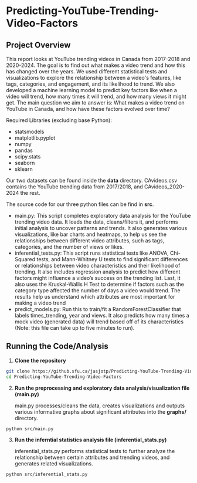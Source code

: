 # Predicting-YouTube-Trending-Video-Factors

## Project Overview

This report looks at YouTube trending videos in Canada from 2017-2018 and 2020-2024. The goal is to find out what makes a video trend and how this has changed over the years. We used different statistical tests and visualizations to explore the relationship between a video's features, like tags, categories, and engagement, and its likelihood to trend. We also developed a machine learning model to predict key factors like when a video will trend, how many times it will trend, and how many views it might get. The main question we aim to answer is: What makes a video trend on YouTube in Canada, and how have these factors evolved over time?

Required Libraries (excluding base Python):
* statsmodels
* matplotlib.pyplot
* numpy
* pandas
* scipy.stats
* seaborn
* sklearn

Our two datasets can be found inside the **data** directory. CAvideos.csv contains the YouTube trending data from 2017/2018, and CAvideos_2020-2024 the rest.

The source code for our three python files can be find in **src**.

* main.py: This script completes exploratory data analysis for the YouTube trending video data. It loads the data, cleans/filters it, and performs initial analysis to uncover patterns and trends. It also generates various visualizations, like bar charts and heatmaps, to help us see the relationships between different video attributes, such as tags, categories, and the number of views or likes.
* inferential_tests.py: This script runs statistical tests like ANOVA, Chi-Squared tests, and Mann-Whitney U tests to find significant differences or relationships between video characteristics and their likelihood of trending. It also includes regression analysis to predict how different factors might influence a video’s success on the trending list. Last, it also uses the Kruskal-Wallis H Test to determine if factors such as the category type affected the number of days a video would trend. The results help us understand which attributes are most important for making a video trend
* predict_models.py: Run this to train/fit a RandomForestClassifier that labels times_trending, year and views. It also predicts how many times a mock video (generated data) will trend based off of its characteristics (Note: this file can take up to five minutes to run). 

## Running the Code/Analysis

1. **Clone the repository**
```bash
git clone https://github.sfu.ca/jasjotp/Predicting-YouTube-Trending-Video-Factors.git
cd Predicting-YouTube-Trending-Video-Factors
```
2. **Run the preprocessing and exploratory data analysis/visualization file (main.py)** 
    
    main.py processes/cleans the data, creates visualizations and outputs various informative graphs about     significant attributes into the **graphs/** directory.
```bash
python src/main.py
```
3. **Run the inferntial statistics analysis file (inferential_stats.py)**
    
    inferential_stats.py performs statistical tests to further analyze the relationship between certain         attributes and trending videos, and generates related visualizations. 
```bash
python src/inferential_stats.py
```
